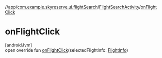 //[app](../../../index.md)/[com.example.skyreserve.ui.flightSearch](../index.md)/[FlightSearchActivity](index.md)/[onFlightClick](on-flight-click.md)

# onFlightClick

[androidJvm]\
open override fun [onFlightClick](on-flight-click.md)(selectedFlightInfo: [FlightInfo](../../com.example.skyreserve.model/-flight-info/index.md))
